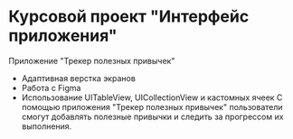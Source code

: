# Курсовой проект "Интерфейс приложения"
Приложение "Трекер полезных привычек"
- Адаптивная верстка экранов
- Работа с Figma
- Использование UITableView, UICollectionView и кастомных ячеек
С помощью приложения "Трекер полезных привычек" пользователи смогут добавлять полезные привычки и следить за прогрессом их выполнения.
